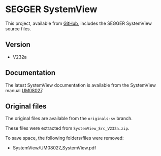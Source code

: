 # SEGGER SystemView

This project, available from [GitHub](https://github.com/xpacks),
includes the SEGGER SystemView source files.

## Version

* V232a

## Documentation

The latest SystemView documentation is available from
the SystemView manual [UM08027](https://www.segger.com/downloads/free_tools/UM08027_SystemView.pdf).

## Original files

The original files are available from the `originals-sv` branch.

These files were extracted from `SystemView_Src_V232a.zip`.

To save space, the following folders/files were removed:

* SystemView/UM08027_SystemView.pdf

